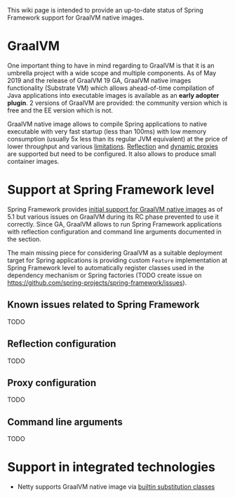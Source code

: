 This wiki page is intended to provide an up-to-date status of Spring Framework support for GraalVM native images.

# GraalVM

One important thing to have in mind regarding to GraalVM is that it is an umbrella project with a wide scope and multiple components. As of May 2019 and the release of GraalVM 19 GA, GraalVM native images functionality (Substrate VM) which allows ahead-of-time compilation of Java applications into executable images is available as an **early adopter plugin**. 2 versions of GraalVM are provided: the community version which is free and the EE version which is not.

GraalVM native image allows to compile Spring applications to native executable with very fast startup (less than 100ms) with low memory consumption (usually 5x less than its regular JVM equivalent) at the price of lower throughput and various [limitations](https://github.com/oracle/graal/blob/master/substratevm/LIMITATIONS.md). [Reflection](https://github.com/oracle/graal/blob/master/substratevm/LIMITATIONS.md#reflection) and [dynamic proxies](https://github.com/oracle/graal/blob/master/substratevm/LIMITATIONS.md#dynamic-proxy) are supported but need to be configured. It also allows to produce small container images.

# Support at Spring Framework level

Spring Framework provides [initial support for GraalVM native images](https://github.com/spring-projects/spring-framework/issues/21529) as of 5.1 but various issues on GraalVM during its RC phase prevented to use it correctly. Since GA, GraalVM allows to run Spring Framework applications with reflection configuration and command line arguments documented in the section.

The main missing piece for considering GraalVM as a suitable deployment target for Spring applications is providing custom `Feature` implementation at Spring Framework level to automatically register classes used in the dependency mechanism or Spring factories (TODO create issue on https://github.com/spring-projects/spring-framework/issues).

## Known issues related to Spring Framework

TODO

## Reflection configuration

TODO

## Proxy configuration

TODO

## Command line arguments

TODO

# Support in integrated technologies

 * Netty supports GraalVM native image via [builtin substitution classes](https://github.com/netty/netty/issues/8959)